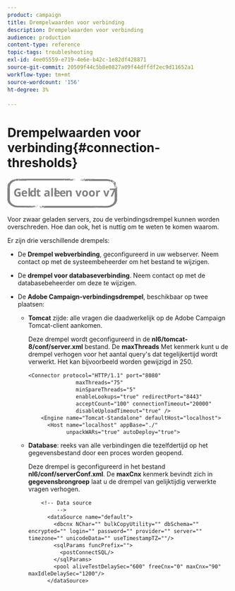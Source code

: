 ```yaml
---
product: campaign
title: Drempelwaarden voor verbinding
description: Drempelwaarden voor verbinding
audience: production
content-type: reference
topic-tags: troubleshooting
exl-id: 4ee05559-e719-4e6e-b42c-1e82df428871
source-git-commit: 20509f44c5b8e0827a09f44dffdf2ec9d11652a1
workflow-type: tm+mt
source-wordcount: '156'
ht-degree: 3%

---
```


# Drempelwaarden voor verbinding{#connection-thresholds}

![](../../assets/v7-only.svg)

Voor zwaar geladen servers, zou de verbindingsdrempel kunnen worden overschreden. Hoe dan ook, het is nuttig om te weten te komen waarom.

Er zijn drie verschillende drempels:

* De **Drempel webverbinding**, geconfigureerd in uw webserver. Neem contact op met de systeembeheerder om het bestand te wijzigen.

* De **drempel voor databaseverbinding**. Neem contact op met de databasebeheerder om deze te wijzigen.

* De **Adobe Campaign-verbindingsdrempel**, beschikbaar op twee plaatsen:

   * **Tomcat** zijde: alle vragen die daadwerkelijk op de Adobe Campaign Tomcat-client aankomen.

      Deze drempel wordt geconfigureerd in de **nl6/tomcat-8/conf/server.xml** bestand. De **maxThreads** Met kenmerk kunt u de drempel verhogen voor het aantal query&#39;s dat tegelijkertijd wordt verwerkt. Het kan bijvoorbeeld worden gewijzigd in 250.

      ```
      <Connector protocol="HTTP/1.1" port="8080"
                     maxThreads="75"
                     minSpareThreads="5"
                     enableLookups="true" redirectPort="8443"
                     acceptCount="100" connectionTimeout="20000"
                     disableUploadTimeout="true" />
          <Engine name="Tomcat-Standalone" defaultHost="localhost">
            <Host name="localhost" appBase="./"
                  unpackWARs="true" autoDeploy="true">
      ```

   * **Database**: reeks van alle verbindingen die tezelfdertijd op het gegevensbestand door een proces worden geopend.

      Deze drempel is geconfigureerd in het bestand **nl6/conf/serverConf.xml**. De **maxCnx** kenmerk bevindt zich in **gegevensbrongroep** laat u de drempel van gelijktijdig verwerkte vragen verhogen.

      ```
          <!-- Data source
               -->
            <dataSource name="default">
              <dbcnx NChar="" bulkCopyUtility="" dbSchema="" encrypted="" login="" password="" provider="" server="" timezone="" unicodeData="" useTimestampTZ=""/>
              <sqlParams funcPrefix="">
                <postConnectSQL/>
              </sqlParams>
              <pool aliveTestDelaySec="600" freeCnx="0" maxCnx="90" maxIdleDelaySec="1200"/>
            </dataSource>
      ```
